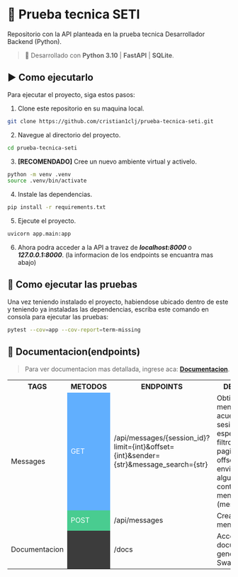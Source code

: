 # 🔴 Prueba tecnica SETI

Repositorio con la API planteada en la prueba tecnica Desarrollador Backend (Python).

> 🔩 Desarrollado con **Python 3.10** | **FastAPI** | **SQLite**.

## ▶️ Como ejecutarlo

Para ejecutar el proyecto, siga estos pasos:

1. Clone este repositorio en su maquina local.

```bash
git clone https://github.com/cristian1clj/prueba-tecnica-seti.git
```

2. Navegue al directorio del proyecto.

```bash
cd prueba-tecnica-seti
```

3. **[RECOMENDADO]** Cree un nuevo ambiente virtual y activelo.

```bash
python -m venv .venv
source .venv/bin/activate
```

4. Instale las dependencias.

```bash
pip install -r requirements.txt
```

5. Ejecute el proyecto.

```bash
uvicorn app.main:app
```

6. Ahora podra acceder a la API a travez de ***localhost:8000*** o ***127.0.0.1:8000***. (la informacion de los endpoints se encuantra mas abajo)

## 🧪 Como ejecutar las pruebas

Una vez teniendo instalado el proyecto, habiendose ubicado dentro de este y teniendo ya instaladas las dependencias, escriba este comando en consola para ejecutar las pruebas:

```bash
pytest --cov=app --cov-report=term-missing
```

## 📃 Documentacion(endpoints)

> Para ver documentacion mas detallada, ingrese aca: [**Documentacion**](https://redocly.github.io/redoc/?url=https://raw.githubusercontent.com/cristian1clj/prueba-tecnica-seti/main/openapi.json).

<table>
  <tr>
    <th>TAGS</th>
    <th>METODOS</th>
    <th>ENDPOINTS</th>
    <th>DESCRIPCION</th>
  </tr>
  <tr>
    <td rowspan="2">Messages</td>
    <td style="background-color: #61affe; color: white">GET</td>
    <td>/api/messages/{session_id}?limit={int}&offset={int}&sender={str}&message_search={str}</td>
    <td>Obtiene todos los mensajes de acuerdo con la sesion especificada y los filtros como: paginacion (limit y offset), quien lo envio (sender) o alguna similitud al contenido de un mensaje (message_search)</td>
  </tr>
  <tr>
    <td style="background-color: #49cc90; color: white">POST</td>
    <td>/api/messages</td>
    <td>Crear nuevo mensaje</td>
  </tr>
  <tr>
    <td rowspan="1">Documentacion</td>
    <td style="background-color: #3c3c3cff; color: white"></td>
    <td>/docs</td>
    <td>Accede a la documentacion generada por Swagger UI</td>
  </tr>
</table>